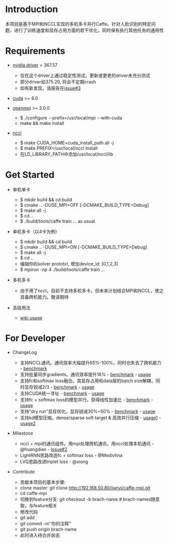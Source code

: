 # Introduction
本项目是基于MPI和NCCL实现的多机多卡并行Caffe。针对人脸识别的特定问题，进行了训练速度和显存占用方面的若干优化，同时保有执行其他任务的通用性

# Requirements
- [nvidia driver](http://www.nvidia.com/Download/index.aspx) = 367.57
  * 仅在这个driver上通过稳定性测试，更新或更老的driver未充分测试
  * 部分driver如375.20, 将会不定期crash
  * 如有新发现，请报告在[issue#3](http://192.168.50.80/jianyi/caffe-mpi/issues/3)

- [cuda](https://developer.nvidia.com/cuda-downloads) >= 8.0

- [openmpi](https://www.open-mpi.org/software/ompi/v2.0/downloads/openmpi-2.0.0.tar.gz) >= 2.0.0
  * $ ./configure --prefix=/usr/local/mpi --with-cuda
  * make && make install

- [nccl](https://github.com/NVIDIA/nccl)
  * $ make CUDA_HOME=cuda_install_path all -j
  * $ make PREFIX=/usr/local/nccl install
  * 在LD_LIBRARY_PATH中添加/usr/local/nccl/lib 

# Get Started
- 单机单卡
  * $ mkdir build && cd build
  * $ cmake .. -DUSE_MPI=OFF [-DCMAKE_BUILD_TYPE=Debug]
  * $ make all -j
  * $ cd ..
  * $ ./build/tools/caffe train ... as usual

- 单机多卡（以4卡为例）
  * $ mkdir build && cd build
  * $ cmake .. -DUSE_MPI=ON [-DCMAKE_BUILD_TYPE=Debug]
  * $ make all -j
  * $ cd ..
  * 编辑你的solver prototxt, 增加device_id: [0,1,2,3]  
  * $ mpirun -np 4 ./build/tools/caffe train ...

- 多机多卡
  * 由于用了nccl，目前不支持多机多卡。但未来计划结合MPI和NCCL，使之具备跨机能力。敬请期待

- 高级用法
  * [wiki usage](http://192.168.50.80/jianyi/caffe-mpi/wikis/home)

# For Developer
- ChangeLog
  * 支持NCCL通讯。通讯效率大幅提升65%-100%，同时也失去了跨机能力 - [benchmark](http://192.168.50.80/jianyi/caffe-mpi/wikis/%5Bbenchmark%5D%E5%B9%B6%E8%A1%8C%E8%AE%AD%E7%BB%83%E9%80%9F%E5%BA%A6)
  * 支持批量同步gradients。通讯效率提升16% - [benchmark](http://192.168.50.80/jianyi/caffe-mpi/wikis/%5Bbenchmark%5D%E5%B9%B6%E8%A1%8C%E8%AE%AD%E7%BB%83%E9%80%9F%E5%BA%A6) - [usage](http://192.168.50.80/jianyi/caffe-mpi/wikis/%E9%80%9A%E8%AE%AF%E6%A8%A1%E5%BC%8F%E5%88%87%E6%8D%A2)
  * 支持fc和softmax loss融合。其显存占用和data层的batch size解耦，同时显存锐减2/3 - [benchmark](http://192.168.50.80/jianyi/caffe-mpi/wikis/%5Bbenchmark%5D%E5%B9%B6%E8%A1%8C%E8%AE%AD%E7%BB%83%E6%98%BE%E5%AD%98) - [usage](http://192.168.50.80/jianyi/caffe-mpi/wikis/%E8%9E%8D%E5%90%88%E5%B1%82%E7%94%A8%E6%B3%95)
  * 支持CUDA统一寻址 - [benchmark]() - [usage](http://192.168.50.80/jianyi/caffe-mpi/wikis/%E5%BC%80%E5%90%AF%E7%BB%9F%E4%B8%80%E5%AF%BB%E5%9D%80)
  * 支持fc + softmax loss的模型并行。获得线性加速比 - [benchmark]() - [usage]()
  * 支持"dry run"显存优化。显存锐减30%~50% - [benchmark](http://192.168.50.80/jianyi/caffe-mpi/wikis/%5Bbenchmark%5D%E5%B9%B6%E8%A1%8C%E8%AE%AD%E7%BB%83%E6%98%BE%E5%AD%98) - [usage](http://192.168.50.80/jianyi/caffe-mpi/wikis/%E5%BC%80%E5%90%AF%E6%98%BE%E5%AD%98%E4%BC%98%E5%8C%96)
  * 支持kd模型压缩。dense/sparse soft target & 高效并行压缩 - [usage1](http://192.168.50.80/jianyi/caffe-mpi/wikis/kd%E6%A8%A1%E5%9E%8B%E5%8E%8B%E7%BC%A9) - [usage2](http://192.168.50.80/jianyi/caffe-mpi/wikis/%E4%BA%BA%E8%84%B8%E6%A8%A1%E5%9E%8B%E5%8E%8B%E7%BC%A9)

- Milestone
  * nccl + mpi的通讯组件。用mpi处理跨机通讯，用nccl处理本机通讯 - @huangdian - [Issue#2](http://192.168.50.80/jianyi/caffe-mpi/issues/2)
  * LightRNN思路改造fc + softmax loss - @Medivhna
  * LVQ思路改进triplet loss - @xiong

- Contribute
  * 贡献本项目的基本步骤:
  * clone master: git clone http://192.168.50.80/jianyi/caffe-mpi.git
  * cd caffe-mpi
  * 切换到feature分支: git checkout -b brach-name # brach-names随意取，与feature相关
  * 修改代码
  * git add .
  * git commit -m"你的注释"
  * git push origin brach-name
  * 此时进入待合并状态 
